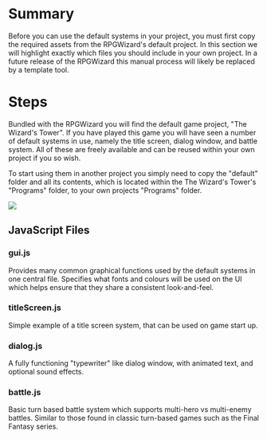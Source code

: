 # Summary
Before you can use the default systems in your project, you must first copy the required assets from the RPGWizard's default project. In this section we will highlight exactly which files you should include in your own project. In a future release of the RPGWizard this manual process will likely be replaced by a template tool.

# Steps
Bundled with the RPGWizard you will find the default game project, "The Wizard's Tower". If you have played this game you will have seen a number of default systems in use, namely the title screen, dialog window, and battle system. All of these are freely available and can be reused within your own project if you so wish.

To start using them in another project you simply need to copy the "default" folder and all its contents, which is located within the The Wizard's Tower's "Programs" folder, to your own projects "Programs" folder.

![](images/default_systems/01_setup/images/1.png)

## JavaScript Files

### gui.js
Provides many common graphical functions used by the default systems in one central file. Specifies what fonts and colours will be used on the UI which helps ensure that they share a consistent look-and-feel.

### titleScreen.js
Simple example of a title screen system, that can be used on game start up.

### dialog.js
A fully functioning "typewriter" like dialog window, with animated text, and optional sound effects.

### battle.js
Basic turn based battle system which supports multi-hero vs multi-enemy battles. Similar to those found in classic turn-based games such as the Final Fantasy series.